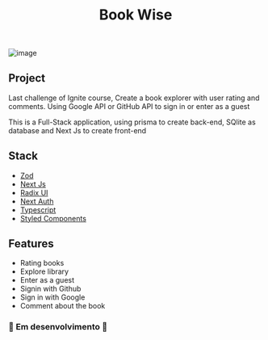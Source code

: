 <h1 align="center">Book Wise</h1>
<br/>

![image](https://github.com/murilo-souza/BookWise-Web-NextJs/assets/53982668/99548760-97ac-4a64-9491-13a7d540e4ee)

<h2>Project</h2>
<p>Last challenge of Ignite course, Create a book explorer with user rating and comments. Using Google API or GitHub API to sign in or enter as a guest</p>
<p>This is a Full-Stack application, using prisma to create back-end, SQlite as database and Next Js to create front-end</p>

<h2>Stack</h2>
<ul>
  <li><a href="">Zod</a></li>
  <li><a href="">Next Js</a></li>
  <li><a href="">Radix UI</a></li>
  <li><a href="">Next Auth</a></li>
  <li><a href="">Typescript</a></li>
  <li><a href="">Styled Components</a></li> 
</ul>

<h2>Features</h2>
<ul>
  <li>Rating books</li>
  <li>Explore library</li>
  <li>Enter as a guest</li>
  <li>Signin with Github</li>
  <li>Sign in with Google</li>
  <li>Comment about the book</li>
</ul>

<h3>🚧 Em desenvolvimento 🚧</h3>

